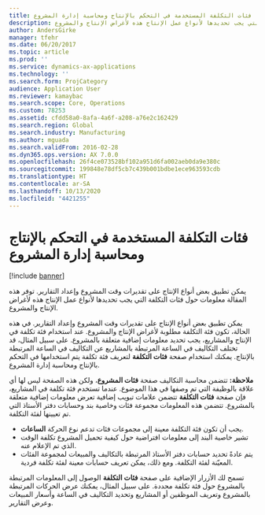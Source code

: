 ```yaml
---
title: فئات التكلفة المستخدمة في التحكم بالإنتاج ومحاسبة إدارة المشروع
description: يمكن تطبيق بعض أنواع الإنتاج على تقديرات وقت المشروع وإعداد التقارير. توفر هذه المقالة معلومات حول فئات التكلفة التي يجب تحديدها لأنواع عمل الإنتاج هذه لأغراض الإنتاج والمشروع.
author: AndersGirke
manager: tfehr
ms.date: 06/20/2017
ms.topic: article
ms.prod: ''
ms.service: dynamics-ax-applications
ms.technology: ''
ms.search.form: ProjCategory
audience: Application User
ms.reviewer: kamaybac
ms.search.scope: Core, Operations
ms.custom: 78253
ms.assetid: cfdd58a0-8afa-4a6f-a208-a76e2c162429
ms.search.region: Global
ms.search.industry: Manufacturing
ms.author: mguada
ms.search.validFrom: 2016-02-28
ms.dyn365.ops.version: AX 7.0.0
ms.openlocfilehash: 26f4ce073528bf102a951d6fa002aeb0da9e380c
ms.sourcegitcommit: 199848e78df5cb7c439b001bdbe1ece963593cdb
ms.translationtype: HT
ms.contentlocale: ar-SA
ms.lasthandoff: 10/13/2020
ms.locfileid: "4421255"
---
```

# <a name="cost-categories-used-in-production-control-and-project-management-accounting"></a>فئات التكلفة المستخدمة في التحكم بالإنتاج ومحاسبة إدارة المشروع

[!include [banner](../includes/banner.md)]

يمكن تطبيق بعض أنواع الإنتاج على تقديرات وقت المشروع وإعداد التقارير. توفر هذه المقالة معلومات حول فئات التكلفة التي يجب تحديدها لأنواع عمل الإنتاج هذه لأغراض الإنتاج والمشروع.

يمكن تطبيق بعض أنواع الإنتاج على تقديرات وقت المشروع وإعداد التقارير. في هذه الحالة، تكون فئة التكلفة مطلوبة لأغراض الإنتاج والمشروع. عند استخدام فئة تكلفة في الإنتاج والمشاريع، يجب تحديد معلومات إضافية متعلقة بالمشروع.‬ على سبيل المثال، قد تختلف التكاليف في الساعة المرتبطة بالمشاريع عن التكاليف في الساعة المرتبطة بالإنتاج. يمكنك استخدام صفحة **فئات التكلفة** لتعريف فئة تكلفة يتم استخدامها في التحكم بالإنتاج ومحاسبة إدارة المشروع. 

**ملاحظة:** تتضمن محاسبة التكاليف صفحة **فئات المشروع**، ولكن هذه الصفحة ليس لها أي علاقة بالوظيفة التي تم وصفها في هذا الموضوع. عندما تستخدم فئة تكلفة في المشاريع، فإن صفحة **فئات التكلفة** تتضمن علامات تبويب إضافية تعرض معلومات إضافية متعلقة بالمشروع. تتضمن هذه المعلومات مجموعة فئات وخاصية بند وحسابات دفتر الأستاذ التي تم تعيينها لفئة التكلفة.

-   يجب أن تكون فئة التكلفة معينة إلى مجموعات فئات تدعم نوع الحركة **الساعات**.
-   تشير خاصية البند إلى معلومات افتراضية حول كيفية تحميل المشروع تكلفة الوقت الذي تم الإعلام عنه.
-   يتم عادةً تحديد حسابات دفتر الأستاذ المرتبطة بالتكاليف والمبيعات لمجموعة الفئات المعيّنة لفئة التكلفة. ومع ذلك، يمكن تعريف حسابات معينة لفئة تكلفة فردية.

تسمح لك الأزرار الإضافية على صفحة **فئات التكلفة** الوصول إلى المعلومات المرتبطة بالمشروع حول فئة تكلفة محددة. على سبيل المثال، يمكنك عرض الحركات المرتبطة بالمشروع وتعريف الموظفين أو المشاريع وتحديد التكاليف في الساعة وأسعار المبيعات وعرض التقارير.



